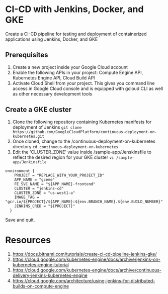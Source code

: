 # CI-CD with Jenkins, Docker, and GKE
Create a CI-CD pipeline for testing and deployment of containerized applications using Jenkins, Docker, and GKE

## Prerequisites
1. Create a new project inside your Google Cloud account
2. Enable the following APIs in your project: Compute Engine API, Kubernetes Engine API, Cloud Build API
3. Activate Cloud Shell from your project. This gives you command line access in Google Cloud console and is equipped with gcloud CLI as well as other necessary development tools

## Create a GKE cluster
1. Clone the following repository containing Kubernetes manifests for deployment of Jenkins
`git clone https://github.com/GoogleCloudPlatform/continuous-deployment-on-kubernetes.git`
2. Once cloned, change to the /continuous-deployment-on-kubernetes directory
`cd continuous-deployment-on-kubernetes`
3. Edit the 'CLUSTER_ZONE' value inside /sample-app/Jenskinsfile to reflect the desired region for your GKE cluster
`vi /sample-app/Jenkinsfile`
```
environment {
    PROJECT = "REPLACE_WITH_YOUR_PROJECT_ID"
    APP_NAME = "gceme"
    FE_SVC_NAME = "${APP_NAME}-frontend"
    CLUSTER = "jenkins-cd"
    CLUSTER_ZONE = "us-west1-a"
    IMAGE_TAG = "gcr.io/${PROJECT}/${APP_NAME}:${env.BRANCH_NAME}.${env.BUILD_NUMBER}"
    JENKINS_CRED = "${PROJECT}"
  }
```
Save and quit.


# Resources
1. https://docs.bitnami.com/tutorials/create-ci-cd-pipeline-jenkins-gke/
2. https://cloud.google.com/kubernetes-engine/docs/archive/jenkins-on-kubernetes-engine-tutorial
3. https://cloud.google.com/kubernetes-engine/docs/archive/continuous-delivery-jenkins-kubernetes-engine
4. https://cloud.google.com/architecture/using-jenkins-for-distributed-builds-on-compute-engine
